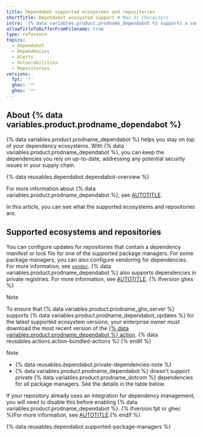 ```yaml
---
title: Dependabot supported ecosystems and repositories
shortTitle: Dependabot ecosystem support # Max 31 characters
intro: '{% data variables.product.prodname_dependabot %} supports a variety of ecosystems and repositories'
allowTitleToDifferFromFilename: true
type: reference
topics:
  - Dependabot
  - Dependencies
  - Alerts
  - Vulnerabilities
  - Repositories
versions:
  fpt: '*'
  ghec: '*'
  ghes: '*'
---
```


## About {% data variables.product.prodname_dependabot %}

{% data variables.product.prodname_dependabot %} helps you stay on top of your dependency ecosystems. With {% data variables.product.prodname_dependabot %}, you can keep the dependencies you rely on up-to-date, addressing any potential security issues in your supply chain.

{% data reusables.dependabot.dependabot-overview %}

For more information about {% data variables.product.prodname_dependabot %}, see [AUTOTITLE](/code-security/getting-started/dependabot-quickstart-guide).

In this article, you can see what the supported ecosystems and repositories are.

## Supported ecosystems and repositories
<!-- If you make changes to this feature, check whether any of the changes affect languages listed in /get-started/learning-about-github/github-language-support. If so, please update the language support article accordingly. -->

You can configure updates for repositories that contain a dependency manifest or lock file for one of the supported package managers. For some package managers, you can also configure vendoring for dependencies. For more information, see [`vendor`](/code-security/dependabot/working-with-dependabot/dependabot-options-reference#vendor).
{% data variables.product.prodname_dependabot %} also supports dependencies in private registries. For more information, see [AUTOTITLE](/code-security/dependabot/working-with-dependabot/configuring-access-to-private-registries-for-dependabot).
{% ifversion ghes %}

> [!NOTE]
> To ensure that {% data variables.product.prodname_ghe_server %} supports {% data variables.product.prodname_dependabot_updates %} for the latest supported ecosystem versions, your enterprise owner must download the most recent version of the [{% data variables.product.prodname_dependabot %} action](https://github.com/github/dependabot-action). {% data reusables.actions.action-bundled-actions %}
{% endif %}

> [!NOTE]
> * {% data reusables.dependabot.private-dependencies-note %}
> * {% data variables.product.prodname_dependabot %} doesn't support private {% data variables.product.prodname_dotcom %} dependencies for all package managers. See the details in the table below.

If your repository already uses an integration for dependency management, you will need to disable this before enabling {% data variables.product.prodname_dependabot %}. {% ifversion fpt or ghec %}For more information, see [AUTOTITLE](/get-started/exploring-integrations/about-integrations).{% endif %}

{% data reusables.dependabot.supported-package-managers %}
